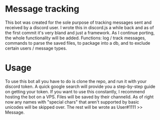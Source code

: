 # Message tracking
This bot was created for the sole purpose of tracking messages sent and received by a discord user. I wrote this in discord.js a while back and as of the first commit it's very bland and just a framework. As I continue porting, the whole functionality will be added. Functions: log / track messages, commands to parse the saved files, to package into a db, and to exclude certain users / message types.

# Usage
To use this bot all you have to do is clone the repo, and run it with your discord token. A quick google search will provide you a step-by-step guide on getting your token. If you want to use this constantly, I recommend hosting the bot on a VPS. Files will be saved by their channelid. As of right now any names with "special chars" that aren't supported by basic unicodes will be skipped over. The rest will be wrote as User#1111 >> Message.

